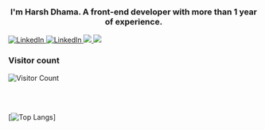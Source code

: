  
<h3 align="center">I'm Harsh Dhama. A front-end developer with more than 1 year of experience.</h3>
 

<a href="https://www.linkedin.com/in/harsh-dhama-06a5921aa/" target="_blank">
<img src="https://img.shields.io/badge/LinkedIn-%230077B5.svg?&style=flat-square&logo=linkedin&logoColor=white" alt="LinkedIn">
</a> 
<a href="https://www.youtube.com/@harshdhama3977/videos" target="_blank">
<img src="https://img.shields.io/badge/YouTube-FF0000?style=flat-square&logo=youtube&logoColor=white" alt="LinkedIn">
</a> 
 <a href="https://stackoverflow.com/users/13720432/harsh-dhama">
 <img src="https://img.shields.io/badge/Stack Overflow-f48024?style=flat-square&logo=stackoverflow&logoColor=white" />
 </a>
</a> 
 <a href="mailto:dhamaharsh9@gmail.com">
 <img src="https://img.shields.io/badge/-Gmail-c14438?style=flat-square&logo=Gmail&logoColor=white" />
 </a>

 ### Visitor count
![Visitor Count](https://profile-counter.glitch.me/nightcoder26/count.svg)

<br>
<br>
  
 [![Top Langs](https://github-readme-stats.vercel.app/api/top-langs/?username=mohammad-taheri1&layout=compact&theme=vision-friendly-dark)]
  
